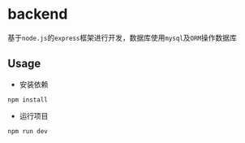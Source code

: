 # backend

基于`node.js`的`express`框架进行开发，数据库使用`mysql`及`ORM`操作数据库

## Usage

- 安装依赖

`npm install`

- 运行项目

`npm run dev`
